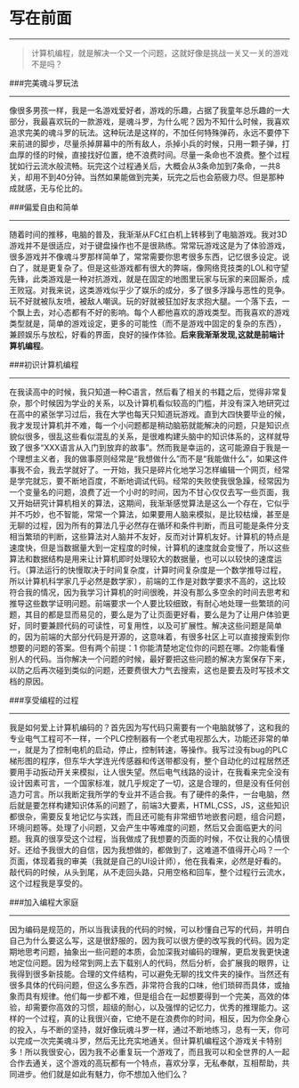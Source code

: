 写在前面
======
-----

>计算机编程，就是解决一个又一个问题，这就好像是挑战一关又一关的游戏不是吗？

###完美魂斗罗玩法	

---		

像很多男孩一样，我是一名游戏爱好者，游戏的乐趣，占据了我童年总乐趣的一大部分，我最喜欢玩的一款游戏，是魂斗罗，为什么呢？因为不知什么时候，我喜欢追求完美的魂斗罗的玩法。这种玩法是这样的，不加任何特殊弹药，永远不要停下来前进的脚步，尽量杀掉屏幕中的所有敌人，杀掉小兵的时候，只用一颗子弹，打血厚的怪的时候，直接找好位置，绝不浪费时间。尽量一条命也不浪费。整个过程犹如行云流水般流畅。玩完这个过程通关后，大概会从3条命加到7条命，一共8关，却用不到40分钟。当然如果能做到完美，玩完之后也会筋疲力尽。但是那种成就感，无与伦比的。

###偏爱自由和简单

---	

随着时间的推移，电脑的普及，我渐渐从FC红白机上转移到了电脑游戏。我对3D游戏并不是很适应，对于键盘操作也不是很熟练。常常玩游戏这是为了体验游戏，很多游戏并不像魂斗罗那样简单了，常常需要你思考很多东西，记忆很多设定。说白了，就是更复杂了。但是这些游戏都有很大的弊端，像网络竞技类的LOL和守望先锋，此类游戏是一种对抗游戏，就是在固定的地图里玩家与玩家的来回厮杀，成王败寇。对我来说，这类游戏似乎少了娱乐的成分，多了很多浮躁与恶性的竞争。玩不好就被队友喷，被敌人嘲讽。玩的好就被狂加好友求抱大腿。一个落下去，一个飘上去，对心态都有不好的影响。每个人都他喜欢的游戏类型。而我喜欢的游戏类型就是，简单的游戏设定，更多的可能性（而不是游戏中固定的复杂的东西），兼顾娱乐与放松，好看的界面，良好的操作体验。**后来我渐渐发现,这就是前端计算机编程**。

###初识计算机编程

---	

在我读高中的时候，我只知道一种C语言，然后看了相关的书籍之后，觉得非常复杂，那个时候因为学业的关系，以及计算机看似较高的门槛，并没有深入地研究过在高中的紧张学习过后，我在大学也每天只知道玩游戏。直到大四快要毕业的候，我才发现计算机并不难，每一个小问题都是稍动脑筋就能解决的问题，只是知识点貌似很多，很乱这些看似混乱的关系，是很难构建头脑中的知识体系的，这样就导致了很多“XXX语言从入门到放弃的故事”。然而我是幸运的，这可能源自于我是一个理想主义者，我的做事原则经常是“我想做什么”而不是“我能做什么”，如果这件事我不会，我去学就好了。一开始，我只是碎片化地学习怎样编辑一个网页，经常是学完就忘，要不断地百度，不断地调试代码。经常的失败使我很急躁，经常因为一个变量名的问题，浪费了近一个小时的时间，因为不甘心仅仅去写一些页面，我又开始研究计算机相关的算法，这期间，我渐渐感觉算法是这么一个存在，它似乎并不巧妙，也不智能，常常一个算法，如果要用人脑来模拟，是比较枯燥，甚至是无聊的过程，因为所有的算法几乎必然存在循环和条件判断，而且可能是条件分支相当繁琐的判断，这些算法对人脑并不友好，反而对计算机友好。计算机的特点是速度快，但是当数据量大到一定程度的时候，计算机的速度就会变慢了，所以这些算法和数据结构是用来让计算机即时处理较大的数据量，也可以以较快的速度运行。（算法运行的快慢取决于时间复杂度，计算时间复杂度是一个数学推导过程，所以计算机科学家几乎必然是数学家），前端的工作是对数学要求不高的，这比较符合我的情况，因为我学习计算机的时间很晚，并没有那么多空余的时间去思考和推导这些数学证明问题。前端要求一个人要比较细致，有耐心地处理一些繁琐的问题，其目的都是显而易见的，要么是为了让页面更好看，要么是为了让用户体验更好，同时要兼顾代码的可读性，可复用性，以及可扩展性。解决这些问题是简单的，因为前端的大部分代码是开源的，这意味着，有很多社区上可以直接搜索到你想要的问题的答案。但有两个前提：1 你能清楚地定位你的问题在哪。2你能看懂别人的代码。当你解决一个问题的时候，最好要把这些问题的解决方案保存下来，以防之后再次碰到类似的问题，还要费很大力气去搜索，这也是要去及时写技术文档的原因。

###享受编程的过程

---	

我是如何爱上计算机编码的？首先因为写代码只需要有一个电脑就够了，这和我的专业电气工程可不一样，一个PLC控制器有一个老式电视那么大，功能还非常的单一，就是为了控制电机的启动，停止，控制转速，等操作。我写过没有bug的PLC梯形图的程序，但东华大学连光传感器和传送带都没有，整个自动化的过程居然还要用手动扳动开关来模拟，让人很失望。然后电气线路的设计，在我看来完全没有设计因素可言，一个国家标准，就几乎规定了一切，这是合理的，但是没有任何创造力可言。所以我断定我所学的专业并不适合我。有了硬件的条件，一台电脑，然后就是要怎样构建知识体系的问题了，前端3大要素，HTML,CSS，JS，这些知识都很杂，需要反复地记忆与实践，而且还可能有非常细节地嵌套问题，组合问题，环境问题等。处理了小问题，又会产生中等难度的问题，然后又会面临更大的问题。我真的很享受这个过程，当我做成了我想要的页面的时候，不仅让我的心情很好。还给予我很大的自信，因为我想做的，都做到了，这难道不值得开心吗？一个页面，体现着我的审美（我就是自己的UI设计师），他在我看来，必然是好看的。敲代码的时候，从头到尾，从不走回头路，只用空格和回车，整个过程行云流水，这个过程我是享受的。

###加入编程大家庭

---	

因为编码是规范的，所以当我读我的代码的时候，可以秒懂自己写的代码，并明白自己为什么要这么写，这是很舒服的，因为我可以很方便的改写我的代码。因为定期地思考问题，抽象出一些问题的本质，会加深我对编码的理解，更启发我更快速地定位问题。因为经常到网上去下载别人的代码，然后分析，会扩展我的眼界，让我得到很多新技能。合理的文件结构，可以避免无聊的找文件夹的操作。当然还有很多具体的代码问题，但这么多东西，非常符合我的口味，他们琐碎而具体，或抽象而具有规律。他们每一步都不难，但是组合在一起想要得到一个完美，高效的体验，却需要你高效的习惯，超级的耐心，以及强悍的记忆力，优秀的推理能力。这样的一个过程，真的让我很兴奋，它绝不是在浪费你的时间，相反，因为你全身心的投入，与不断的坚持，就好像玩魂斗罗一样，通过不断地练习，总有一天，你可以完成一次完美魂斗罗，然后无比充实地通关。但计算机编程这个游戏关卡特别多！所以我很安心，因为我不必重复玩一个游戏了，而且我可以和全世界的人一起合作去通关，这个游戏的高玩都有一个特点，喜欢分享，无私奉献，互相帮助，共同进步。他们就是如此有魅力，你不想加入他们么？